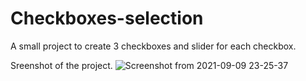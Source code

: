# Checkboxes-selection

A small project to create 3 checkboxes and slider for each checkbox.

Sreenshot of the project.
![Screenshot from 2021-09-09 23-25-37](https://user-images.githubusercontent.com/43684497/132737843-32805b1e-f72c-46f6-82cf-f2aa4a49bac2.png)

